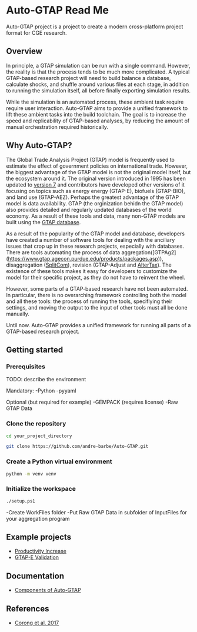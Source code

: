 # Auto-GTAP Read Me

Auto-GTAP project is a project to create a modern cross-platform project format for CGE research.

## Overview

In principle, a GTAP simulation can be run with a single command. However, the reality is that the process tends to be much more complicated. A typical GTAP-based research project will need to build balance a database, calculate shocks, and shuffle around various files at each stage, in addition to running the simulation itself, all before finally exporting simulation results.

While the simulation is an automated process, these ambient task require require user interaction. Auto-GTAP aims to provide a unified framework to lift these ambient tasks into the build toolchain. The goal is to increase the speed and replicability of GTAP-based analyses, by reducing the amount of manual orchestration required historically.

## Why Auto-GTAP?

The Global Trade Analysis Project (GTAP) model is frequently used to estimate the effect of government policies on international trade. However, the biggest advantage of the GTAP model is not the original model itself, but the ecosystem around it. The original version introduced in 1995 has been updated to [version 7](https://jgea.org/resources/jgea/ojs/index.php/jgea/article/view/47) and contributors have developed other versions of it focusing on topics such as energy energy (GTAP-E), biofuels (GTAP-BIO), and land use (GTAP-AEZ). Perhaps the greatest advantage of the GTAP model is data availability. GTAP (the orginization behidn the GTAP model) also provides detailed and regularly updated databases of the world economy. As a result of these tools and data, many non-GTAP models are built using the [GTAP database](https://www.gtap.agecon.purdue.edu/about/data_models.asp).

As a result of the popularity of the GTAP model and database, developers have created a number of software tools for dealing with the anciliary issues that crop up in these research projects, especially with databases. There are tools automating the process of data aggregation([GTPAg2] (https://www.gtap.agecon.purdue.edu/products/packages.asp)), disaggregation ([SplitCom](https://www.gtap.agecon.purdue.edu/resources/splitcom.asp)), revision (GTAP-Adjust and [AlterTax](https://www.copsmodels.com/webhelp/rungtap/index.html?hc_altertax.htm)). The existence of these tools makes it easy for developers to customize the model for their specific project, as they do not have to reinvent the wheel.

However, some parts of a GTAP-based research have not been automated. In particular, there is no overarching framework controlling both the model and all these tools: the process of running the tools, specifiying their settings, and moving the output to the input of other tools must all be done manually.

Until now. Auto-GTAP provides a unified framework for running all parts of a GTAP-based research project.

## Getting started

### Prerequisites

TODO: describe the environment

Mandatory:
-Python
-pyyaml

Optional (but required for example)
-GEMPACK (requires license)
-Raw GTAP Data
 
 
### Clone the repository 
 
 ```bash
cd your_project_directory

git clone https://github.com/andre-barbe/Auto-GTAP.git
```

### Create a Python virtual environment
 
```bash
python -m venv venv 
```

### Initialize the workspace

```bash
./setup.ps1
```

-Create WorkFiles folder
-Put Raw GTAP Data in subfolder of InputFiles for your aggregation program

## Example projects

- [Productivity Increase](examples/productivity_increase)
- [GTAP-E Validation](examples/gtap-e-validation)

## Documentation

- [Components of Auto-GTAP](docs/components-of-auto-gtap.md)

## References

- [Corong et al. 2017](https://jgea.org/resources/jgea/ojs/index.php/jgea/article/view/47)
